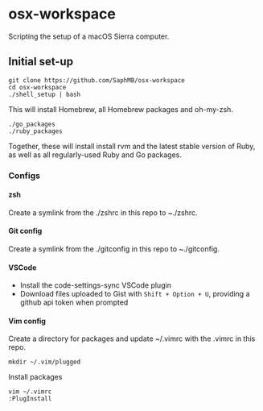 # osx-workspace

Scripting the setup of a macOS Sierra computer.

## Initial set-up

```
git clone https://github.com/SaphMB/osx-workspace
cd osx-workspace
./shell_setup | bash
```
This will install Homebrew, all Homebrew packages and oh-my-zsh.

```
./go_packages
./ruby_packages
```

Together, these will install install rvm and the latest stable version of Ruby, as well as all regularly-used Ruby and Go packages.

### Configs

#### zsh
Create a symlink from the ./zshrc in this repo to ~./zshrc.

#### Git config
Create a symlink from the ./gitconfig in this repo to ~./gitconfig.

#### VSCode
* Install the code-settings-sync VSCode plugin
* Download files uploaded to Gist with `Shift + Option + U`, providing a github api token when prompted

#### Vim config

Create a directory for packages and update ~/.vimrc with the .vimrc in this repo.
```
mkdir ~/.vim/plugged
```

Install packages
```
vim ~/.vimrc
:PlugInstall
```

